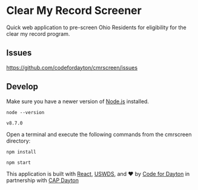 # Clear My Record Screener
Quick web application to pre-screen Ohio Residents for eligibility for the
clear my record program.

## Issues
https://github.com/codefordayton/cmrscreen/issues

## Develop
Make sure you have a newer version of [Node.js](https://nodejs.org/en/) installed.

`node --version`

`v8.7.0`


Open a terminal and execute the following commands from the cmrscreen directory:

`npm install`

`npm start`


This application is built with
[React](https://reactjs.org/), [USWDS](https://standards.usa.gov/), and ♥ by
[Code for Dayton](http://codefordayton.org/) in partnership with
[CAP Dayton](https://capdayton.org/)
